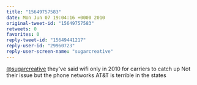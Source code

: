 ```yaml
---
title: "15649757583"
date: Mon Jun 07 19:04:16 +0000 2010
original-tweet-id: "15649757583"
retweets: 0
favorites: 0
reply-tweet-id: "15649441217"
reply-user-id: "29960723"
reply-user-screen-name: "sugarcreative"
---
```

<a href="https://twitter.com/sugarcreative">@sugarcreative</a> they've said wifi only in 2010 for carriers to catch up Not their issue but the phone networks AT&T is terrible in the states
